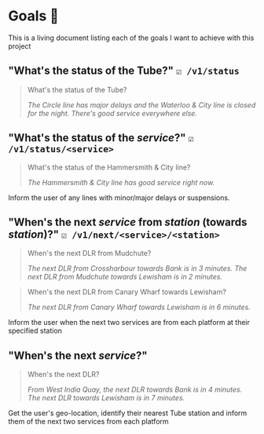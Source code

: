 # Goals 🎯

This is a living document listing each of the goals I want to achieve with this project

## "What's the status of the Tube?" `☑️ /v1/status`

> What's the status of the Tube?
>
> *The Circle line has major delays and the Waterloo & City line is closed for the night. There's good service everywhere else.*

## "What's the status of the *service*?" `☑️ /v1/status/<service>`

> What's the status of the Hammersmith & City line?
>
> *The Hammersmith & City line has good service right now.*

Inform the user of any lines with minor/major delays or suspensions.

## "When's the next *service* from *station* (towards *station*)?" `☑️ /v1/next/<service>/<station>`

> When's the next DLR from Mudchute?
>
> *The next DLR from Crossharbour towards Bank is in 3 minutes. The next DLR from Mudchute towards Lewisham is in 2 minutes.*

> When's the next DLR from Canary Wharf towards Lewisham?
>
> *The next DLR from Canary Wharf towards Lewisham is in 6 minutes.*

Inform the user when the next two services are from each platform at their specified station

## "When's the next *service*?"

> When's the next DLR?
>
> *From West India Quay, the next DLR towards Bank is in 4 minutes. The next DLR towards Lewisham is in 7 minutes.*

Get the user's geo-location, identify their nearest Tube station and inform them of the next two services from each platform